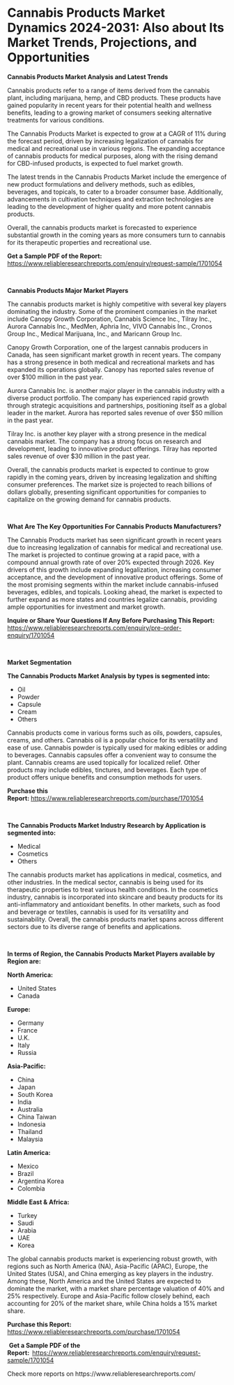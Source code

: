 <p><h1>Cannabis Products Market Dynamics 2024-2031: Also about Its Market Trends, Projections, and Opportunities</h1></p><p><strong>Cannabis Products Market Analysis and Latest Trends</strong></p>
<p><p>Cannabis products refer to a range of items derived from the cannabis plant, including marijuana, hemp, and CBD products. These products have gained popularity in recent years for their potential health and wellness benefits, leading to a growing market of consumers seeking alternative treatments for various conditions.</p><p>The Cannabis Products Market is expected to grow at a CAGR of 11% during the forecast period, driven by increasing legalization of cannabis for medical and recreational use in various regions. The expanding acceptance of cannabis products for medical purposes, along with the rising demand for CBD-infused products, is expected to fuel market growth.</p><p>The latest trends in the Cannabis Products Market include the emergence of new product formulations and delivery methods, such as edibles, beverages, and topicals, to cater to a broader consumer base. Additionally, advancements in cultivation techniques and extraction technologies are leading to the development of higher quality and more potent cannabis products.</p><p>Overall, the cannabis products market is forecasted to experience substantial growth in the coming years as more consumers turn to cannabis for its therapeutic properties and recreational use.</p></p>
<p><strong>Get a Sample PDF of the Report:&nbsp;</strong> <a href="https://www.reliableresearchreports.com/enquiry/request-sample/1701054">https://www.reliableresearchreports.com/enquiry/request-sample/1701054</a></p>
<p>&nbsp;</p>
<p><strong>Cannabis Products Major Market Players</strong></p>
<p><p>The cannabis products market is highly competitive with several key players dominating the industry. Some of the prominent companies in the market include Canopy Growth Corporation, Cannabis Science Inc., Tilray Inc., Aurora Cannabis Inc., MedMen, Aphria Inc, VIVO Cannabis Inc., Cronos Group Inc., Medical Marijuana, Inc., and Maricann Group Inc.</p><p>Canopy Growth Corporation, one of the largest cannabis producers in Canada, has seen significant market growth in recent years. The company has a strong presence in both medical and recreational markets and has expanded its operations globally. Canopy has reported sales revenue of over $100 million in the past year.</p><p>Aurora Cannabis Inc. is another major player in the cannabis industry with a diverse product portfolio. The company has experienced rapid growth through strategic acquisitions and partnerships, positioning itself as a global leader in the market. Aurora has reported sales revenue of over $50 million in the past year.</p><p>Tilray Inc. is another key player with a strong presence in the medical cannabis market. The company has a strong focus on research and development, leading to innovative product offerings. Tilray has reported sales revenue of over $30 million in the past year.</p><p>Overall, the cannabis products market is expected to continue to grow rapidly in the coming years, driven by increasing legalization and shifting consumer preferences. The market size is projected to reach billions of dollars globally, presenting significant opportunities for companies to capitalize on the growing demand for cannabis products.</p></p>
<p>&nbsp;</p>
<p><strong>What Are The Key Opportunities For Cannabis Products Manufacturers?</strong></p>
<p><p>The Cannabis Products market has seen significant growth in recent years due to increasing legalization of cannabis for medical and recreational use. The market is projected to continue growing at a rapid pace, with a compound annual growth rate of over 20% expected through 2026. Key drivers of this growth include expanding legalization, increasing consumer acceptance, and the development of innovative product offerings. Some of the most promising segments within the market include cannabis-infused beverages, edibles, and topicals. Looking ahead, the market is expected to further expand as more states and countries legalize cannabis, providing ample opportunities for investment and market growth.</p></p>
<p><strong>Inquire or Share Your Questions If Any Before Purchasing This Report:</strong> <a href="https://www.reliableresearchreports.com/enquiry/pre-order-enquiry/1701054">https://www.reliableresearchreports.com/enquiry/pre-order-enquiry/1701054</a></p>
<p>&nbsp;</p>
<p><strong>Market Segmentation</strong></p>
<p><strong>The Cannabis Products Market Analysis by types is segmented into:</strong></p>
<p><ul><li>Oil</li><li>Powder</li><li>Capsule</li><li>Cream</li><li>Others</li></ul></p>
<p><p>Cannabis products come in various forms such as oils, powders, capsules, creams, and others. Cannabis oil is a popular choice for its versatility and ease of use. Cannabis powder is typically used for making edibles or adding to beverages. Cannabis capsules offer a convenient way to consume the plant. Cannabis creams are used topically for localized relief. Other products may include edibles, tinctures, and beverages. Each type of product offers unique benefits and consumption methods for users.</p></p>
<p><strong>Purchase this Report:&nbsp;</strong><a href="https://www.reliableresearchreports.com/purchase/1701054">https://www.reliableresearchreports.com/purchase/1701054</a></p>
<p>&nbsp;</p>
<p><strong>The Cannabis Products Market Industry Research by Application is segmented into:</strong></p>
<p><ul><li>Medical</li><li>Cosmetics</li><li>Others</li></ul></p>
<p><p>The cannabis products market has applications in medical, cosmetics, and other industries. In the medical sector, cannabis is being used for its therapeutic properties to treat various health conditions. In the cosmetics industry, cannabis is incorporated into skincare and beauty products for its anti-inflammatory and antioxidant benefits. In other markets, such as food and beverage or textiles, cannabis is used for its versatility and sustainability. Overall, the cannabis products market spans across different sectors due to its diverse range of benefits and applications.</p></p>
<p>&nbsp;</p>
<p><strong>In terms of Region, the Cannabis Products Market Players available by Region are:</strong></p>
<p>
    <p> <strong> North America: </strong>
        <ul>
            <li>United States</li>
            <li>Canada</li>
        </ul>
        </p> 
    <p> <strong> Europe: </strong>
        <ul>
            <li>Germany</li>
            <li>France</li>
            <li>U.K.</li>
            <li>Italy</li>
            <li>Russia</li>
        </ul>
        </p> 
    <p> <strong> Asia-Pacific: </strong>
        <ul>
            <li>China</li>
            <li>Japan</li>
            <li>South Korea</li>
            <li>India</li>
            <li>Australia</li>
            <li>China Taiwan</li>
            <li>Indonesia</li>
            <li>Thailand</li>
            <li>Malaysia</li>
        </ul>
        </p> 
    <p> <strong> Latin America: </strong>
        <ul>
            <li>Mexico</li>
            <li>Brazil</li>
            <li>Argentina Korea</li>
            <li>Colombia</li>
        </ul>
        </p> 
    <p> <strong> Middle East & Africa: </strong>
        <ul>
            <li>Turkey</li>
            <li>Saudi</li>
            <li>Arabia</li>
            <li>UAE</li>
            <li>Korea</li>
        </ul>
    </p>
    </p>
<p><p>The global cannabis products market is experiencing robust growth, with regions such as North America (NA), Asia-Pacific (APAC), Europe, the United States (USA), and China emerging as key players in the industry. Among these, North America and the United States are expected to dominate the market, with a market share percentage valuation of 40% and 25% respectively. Europe and Asia-Pacific follow closely behind, each accounting for 20% of the market share, while China holds a 15% market share.</p></p>
<p><strong>Purchase this Report: </strong><a href="https://www.reliableresearchreports.com/purchase/1701054">https://www.reliableresearchreports.com/purchase/1701054</a></p>
<p>&nbsp;<strong>Get a Sample PDF of the Report:&nbsp;&nbsp;</strong><a href="https://www.reliableresearchreports.com/enquiry/request-sample/1701054">https://www.reliableresearchreports.com/enquiry/request-sample/1701054</a></p>
<p><strong></strong></p>
<p>Check more reports on https://www.reliableresearchreports.com/</p>